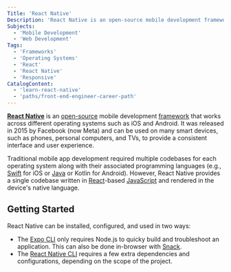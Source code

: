 ```yaml
---
Title: 'React Native'
Description: 'React Native is an open-source mobile development framework that works across different operating systems like iOS and Android.'
Subjects:
  - 'Mobile Development'
  - 'Web Development'
Tags:
  - 'Frameworks'
  - 'Operating Systems'
  - 'React'
  - 'React Native'
  - 'Responsive'
CatalogContent:
  - 'learn-react-native'
  - 'paths/front-end-engineer-career-path'
---
```


<link rel="canonical" href="https://www.codecademy.com/resources/blog/what-is-react-native/" />

[**React Native**](https://reactnative.dev/) is an [open-source](https://www.codecademy.com/resources/docs/open-source) mobile development [framework](https://www.codecademy.com/resources/docs/general/framework) that works across different operating systems such as iOS and Android. It was released in 2015 by Facebook (now Meta) and can be used on many smart devices, such as phones, personal computers, and TVs, to provide a consistent interface and user experience.

Traditional mobile app development required multiple codebases for each operating system along with their associated programming languages (e.g., [Swift](https://www.codecademy.com/resources/docs/swift) for iOS or [Java](https://www.codecademy.com/resources/docs/java) or Kotlin for Android). However, React Native provides a single codebase written in [React](https://www.codecademy.com/resources/docs/react)-based [JavaScript](https://www.codecademy.com/resources/docs/javascript) and rendered in the device's native language.

## Getting Started

React Native can be installed, configured, and used in two ways:

- The [Expo CLI](https://reactnative.dev/docs/environment-setup) only requires Node.js to quicky build and troubleshoot an application. This can also be done in-browser with [Snack](https://snack.expo.dev/).
- The [React Native CLI](https://reactnative.dev/docs/environment-setup#installing-dependencies) requires a few extra dependencies and configurations, depending on the scope of the project.
